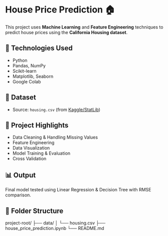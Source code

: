 # House Price Prediction 🏠

This project uses **Machine Learning** and **Feature Engineering** techniques to predict house prices using the **California Housing dataset**.

## 🔧 Technologies Used
- Python
- Pandas, NumPy
- Scikit-learn
- Matplotlib, Seaborn
- Google Colab

## 📁 Dataset
- Source: `housing.csv` (from [Kaggle/StatLib](https://www.dcc.fc.up.pt/~ltorgo/Regression/cal_housing.html))

## 📌 Project Highlights
- Data Cleaning & Handling Missing Values
- Feature Engineering
- Data Visualization
- Model Training & Evaluation
- Cross Validation

## 📊 Output
Final model tested using Linear Regression & Decision Tree with RMSE comparison.


## 📁 Folder Structure

project-root/
├── data/
│   └── housing.csv
├── house_price_prediction.ipynb
└── README.md
